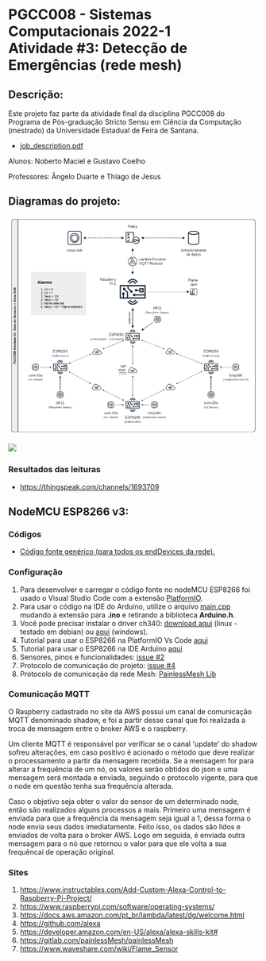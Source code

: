 # PGCC008 - Sistemas Computacionais 2022-1 <br>Atividade #3: Detecção de Emergências (rede mesh)

## Descrição:
<!-- ## Description: -->
Este projeto faz parte da atividade final da disciplina PGCC008 do Programa de Pós-graduação Stricto Sensu em Ciência da Computação (mestrado) da Universidade Estadual de Feira de Santana.
<ul>
   <li>
      <a href="https://github.com/nobertomaciel/PGCC008-Problema3/blob/main/job_description.pdf">job_description.pdf</a>
   </li>
</ul>

<p> Alunos: Noberto Maciel e Gustavo Coelho</p>
<p> Professores: Ângelo Duarte e Thiago de Jesus</p>

## Diagramas do projeto:
<!-- ## Project diagrams: -->
<p>
   <img src="https://github.com/nobertomaciel/PGCC008-Problema3/blob/main/diagrams/PGCC008_Atividade-3_Diagrams-diagrama%20estrutural.drawio.png">
</p>
<p>
   <img width="960px" src="https://github.com/nobertomaciel/PGCC008-Problema3/blob/main/diagrams/PGCC008_Atividade-3_Diagrams-diagrama%20f%C3%ADsico.drawio.png">
</p>

### Resultados das leituras
<ul>
   <li>
      <a href="https://thingspeak.com/channels/1693709">https://thingspeak.com/channels/1693709</a>
   </li>
</ul>


## NodeMCU ESP8266 v3:
### Códigos
<!-- ### Source codes -->
<ul>
    <li>
       <a href="https://github.com/nobertomaciel/PGCC008-Problema3/tree/main/PGCC008%20endDevices">
         Código fonte genérico (para todos os endDevices da rede).
       </a>
   </li>
</ul>


### Configuração
<ol>
    <li>      
      Para desenvolver e carregar o código fonte no nodeMCU ESP8266 foi usado o Visual Studio Code com a extensão <a href="https://platformio.org/">PlatformIO</a>.
   </li>
    <li>      
       Para usar o código na IDE do Arduino, utilize o arquivo <a href="https://github.com/nobertomaciel/PGCC008-Problema3/blob/main/PGCC008%20endDevices/src/main.cpp">main.cpp</a> mudando a extensão para <b>.ino</b> e retirando a biblioteca <b>Arduino.h</b>.
   </li>
   <li>
      Você pode precisar instalar o driver ch340: <a href="https://github.com/nobertomaciel/PGCC008-Problema3/tree/main/drivers">download aqui</a> (linux - testado em debian) ou <a href="https://github.com/nobertomaciel/PGCC008-Problema3/blob/main/drivers/CH341SER_windows.zip">aqui</a> (windows).
   </li>
   <li>
      Tutorial para usar o ESP8266 na PlatformIO Vs Code <a href="https://www.youtube.com/watch?v=0poh_2rBq7E">aqui</a>
   </li>
   <li>
      Tutorial para usar o ESP8266 na IDE Arduino <a href="https://github.com/nobertomaciel/PGCC008-Problema3/blob/main/tutorials/nodeMcu_on_Arduino_IDE.md">aqui</a>
   </li>
   <li>
      Sensores, pinos e funcionalidades: <a href="https://github.com/nobertomaciel/PGCC008-Problema3/issues/2">issue #2</a>
   </li>
   <li>
      Protocolo de comunicação do projeto: <a href="https://github.com/nobertomaciel/PGCC008-Problema3/issues/4">issue #4</a>
   </li>
   <li>
      Protocolo de comunicação da rede Mesh: <a href="https://github.com/arkhipenko/TaskScheduler/wiki/Full-Document">PainlessMesh Lib</a>
   </li>
</ol>

### Comunicação MQTT

O Raspberry cadastrado no site da AWS possui um canal de comunicação MQTT denominado shadow, e foi a partir desse canal que foi realizada a troca de mensagem entre o broker AWS e o raspberry.

Um cliente MQTT é responsável por verificar se o canal 'update' do shadow sofreu alterações, em caso positivo é acionado o método que deve realizar o processamento a partir da mensagem recebida. Se a mensagem for para alterar a frequência de um nó, os valores serão obtidos do json e uma mensagem será montada e enviada, seguindo o protocolo vigente, para que o node em questão tenha sua frequência alterada.

Caso o objetivo seja obter o valor do sensor de um determinado node, então são realizados alguns processos a mais. Primeiro uma mensagem é enviada para que a frequência da mensagem seja igual a 1, dessa forma o node envia seus dados imediatamente. Feito isso, os dados são lidos e enviados de volta para o broker AWS. Logo em seguida, é enviada outra mensagem para o nó que retornou o valor para que ele volta a sua frequêncai de operação original.



### Sites
<ol>
   <li>
      <a href="https://www.instructables.com/Add-Custom-Alexa-Control-to-Raspberry-Pi-Project/">https://www.instructables.com/Add-Custom-Alexa-Control-to-Raspberry-Pi-Project/</a>
   </li>
   <li>
      <a href="https://www.raspberrypi.com/software/operating-systems/">https://www.raspberrypi.com/software/operating-systems/</a>
   </li>
   <li>
      <a href="https://docs.aws.amazon.com/pt_br/lambda/latest/dg/welcome.html">https://docs.aws.amazon.com/pt_br/lambda/latest/dg/welcome.html</a>
   </li>
   
   <li>
      <a href="https://github.com/alexa">https://github.com/alexa</a>
   </li>
   
   <li>
      <a href="https://developer.amazon.com/en-US/alexa/alexa-skills-kit#">https://developer.amazon.com/en-US/alexa/alexa-skills-kit#</a>
   </li>
   <li>
      <a href="https://gitlab.com/painlessMesh/painlessMesh">https://gitlab.com/painlessMesh/painlessMesh</a>
   </li>
   <li>
      <a href="https://www.waveshare.com/wiki/Flame_Sensor">https://www.waveshare.com/wiki/Flame_Sensor</a>
   </li>
</ol>
